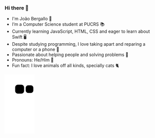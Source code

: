 ### Hi there 👋

- I'm João Bergallo 🙂
- I’m a Computer Science student at PUCRS 📚
- Currently learning JavaScript, HTML, CSS and eager to learn about Swift 🖥
- Despite studying programming, I love taking apart and reparing a computer or a phone 🤖
- Passionate about helping people and solving problems 🚀
- Pronouns: He/Him 🤗
- Fun fact: I love animals off all kinds, specially cats 🐈


![Snake animation](https://github.com/jhbergallo/jhbergallo/blob/output/github-contribution-grid-snake.svg)
